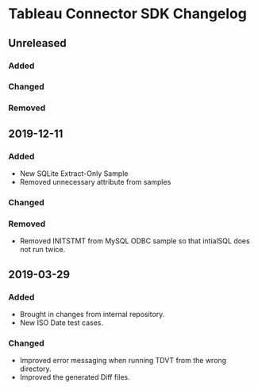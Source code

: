 # Tableau Connector SDK Changelog

## Unreleased

### Added
### Changed
### Removed

## 2019-12-11
### Added
- New SQLite Extract-Only Sample
- Removed unnecessary attribute from samples
### Changed
### Removed
- Removed INITSTMT from MySQL ODBC sample so that intialSQL does not run twice. 

## 2019-03-29
### Added
- Brought in changes from internal repository.
- New ISO Date test cases.
### Changed
- Improved error messaging when running TDVT from the wrong directory.
- Improved the generated Diff files.
